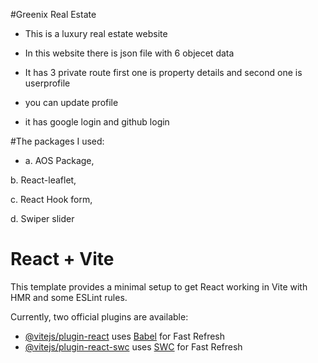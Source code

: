 #Greenix Real Estate




- This is a luxury real estate website

- In this website there is json file with 6 objecet data

- It has 3 private route first one is property details and second one is userprofile

- you can update profile 

- it has google login and github login 

#The packages I used:


- a. AOS Package,

b. React-leaflet,

c. React Hook form,

d. Swiper slider




# React + Vite

This template provides a minimal setup to get React working in Vite with HMR and some ESLint rules.

Currently, two official plugins are available:

- [@vitejs/plugin-react](https://github.com/vitejs/vite-plugin-react/blob/main/packages/plugin-react/README.md) uses [Babel](https://babeljs.io/) for Fast Refresh
- [@vitejs/plugin-react-swc](https://github.com/vitejs/vite-plugin-react-swc) uses [SWC](https://swc.rs/) for Fast Refresh
